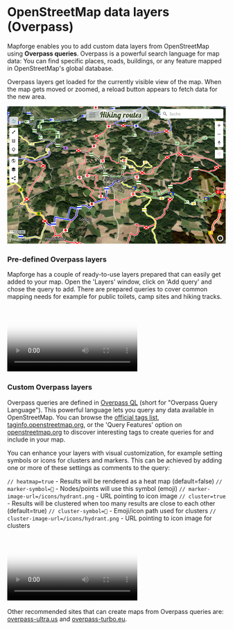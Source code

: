 # OpenStreetMap data layers (Overpass)

Mapforge enables you to add custom data layers from OpenStreetMap using **Overpass queries**. Overpass is a powerful search language for map data: You can find specific places, roads, buildings, or any feature mapped in OpenStreetMap's global database.

Overpass layers get loaded for the currently visible view of the map. When the map gets moved or zoomed, a reload button appears to fetch data for the new area.  

![Overpass example](https://raw.githubusercontent.com/mapforge-org/mapforge/refs/heads/main/docs/tutorials/overpass1.png)


### Pre-defined Overpass layers 

Mapforge has a couple of ready-to-use layers prepared that can easily get added to your map. 
Open the 'Layers' window, click on 'Add query' and chose the query to add. 
There are prepared queries to cover common mapping needs for example for public toilets, camp sites and hiking tracks.

<video  poster="https://github.com/user-attachments/assets/8a41306e-bf5b-4204-b681-e337b9ce975d" controls>
  <source src="https://raw.githubusercontent.com/mapforge-org/mapforge/refs/heads/main/docs/tutorials/overpass_predefined.mp4" type="video/mp4">
  Your browser does not support the video tag.
</video>

### Custom Overpass layers

Overpass queries are defined in [Overpass QL](https://wiki.openstreetmap.org/wiki/Overpass_API/Overpass_QL) (short for "Overpass Query Language"). 
This powerful language lets you query any data available in OpenStreetMap. You can browse the [official tags list](https://wiki.openstreetmap.org/wiki/Map_features), [taginfo.openstreetmap.org](https://taginfo.openstreetmap.org/), or the 'Query Features' option on [openstreetmap.org](https://openstreetmap.org) to discover interesting tags to create queries for and include in your map. 

You can enhance your layers with visual customization, for example setting symbols or icons for clusters and markers. This can be achieved by adding one or more of these settings as comments to the query:

`// heatmap=true` - Results will be rendered as a heat map (default=false)
`// marker-symbol=🍻` - Nodes/points will use this symbol (emoji)
`// marker-image-url=/icons/hydrant.png` - URL pointing to icon image
`// cluster=true` - Results will be clustered when too many results are close to each other (default=true)
`// cluster-symbol=🍻` - Emoji/icon path used for clusters 
`// cluster-image-url=/icons/hydrant.png` - URL pointing to icon image for clusters

<video poster="https://github.com/user-attachments/assets/ae7a6366-563d-4a63-9dfc-5d4825c53565" controls>
  <source src="https://raw.githubusercontent.com/mapforge-org/mapforge/refs/heads/main/docs/tutorials/overpass_custom.mp4" type="video/mp4">
  Your browser does not support the video tag.
</video>

Other recommended sites that can create maps from Overpass queries are: [overpass-ultra.us](https://overpass-ultra.us) and [overpass-turbo.eu](https://overpass-turbo.eu).
